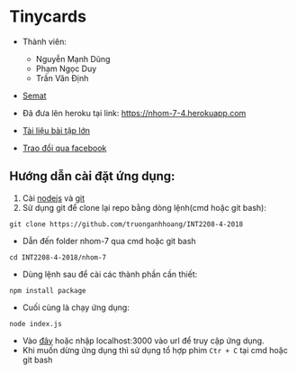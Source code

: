 # Tinycards
- Thành viên:
    - Nguyễn Mạnh Dũng
    - Phạm Ngọc Duy
    - Trần Văn Định
- [Semat](https://docs.google.com/spreadsheets/d/1NIKzBaqmc1w2dQHGoO-Rl4WlRbVnituXdchP9Lys8GM/edit?usp=sharing)

- Đã đưa lên heroku tại link: https://nhom-7-4.herokuapp.com

- [Tài liệu bài tập lớn](https://docs.google.com/document/d/1VsnzuqYDXdrzQ1ElvVkF0h-0LJa8-F4TEy6Nqhkr-V0/edit)
- [Trao đổi qua facebook](/nhom-7/workImgs)
## Hướng dẫn cài đặt ứng dụng:
1. Cài [nodejs](https://nodejs.org/en/) và [git](https://git-scm.com/downloads)
1. Sử dụng git để clone lại repo bằng dòng lệnh(cmd hoặc git bash):
```
git clone https://github.com/truonganhhoang/INT2208-4-2018
```
- Dẫn đến folder nhom-7 qua cmd hoặc git bash
``` 
cd INT2208-4-2018/nhom-7
``` 
- Dùng lệnh sau để cài các thành phần cần thiết:
```
npm install package
```
- Cuối cùng là chạy ứng dụng:
``` 
node index.js
```
- Vào [đây](http://localhost:3000/home) hoặc nhập localhost:3000 vào url để truy cập ứng dụng.
- Khi muốn dừng ứng dụng thì sử dụng tổ hợp phim `Ctr + C` tại cmd hoặc git bash
